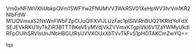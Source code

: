 Vm0xNFlWVXhUbkpOVm1SWFYwZFNUMVV3WkRSV01XeHpWV3hrVm1KR2NIbFdW
M1JQVmxaS2NsWnFWbFZpClJuQlFXVlJLUzFac1pISlViRnBUQ21KRldYcFdX
SEJEVkRKU1IyTkZiR3BTTTBKeVEyMVdjVkZVVmxKTgpiVkl6V1ZaYWMyUkdi
RFpOUlhSRVlsUnJNbHBGUlRsUVVXOUxXbTVvTkFvS1pHOTAKCmZwYQ==

lqx